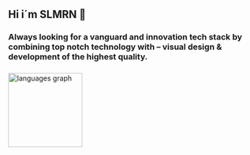<h2 align="left">Hi i´m SLMRN 👋</h2>

<h3>Always looking for a vanguard and innovation tech stack by combining top notch technology with – visual design & development of the highest quality.</h3>

###
<img src="https://github-readme-stats.vercel.app/api/top-langs?username=ShocKWavEv1&locale=en&hide_title=false&layout=compact&card_width=320&langs_count=5&theme=dracula&hide_border=false" height="150" alt="languages graph"  />
